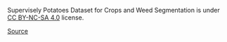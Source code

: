 Supervisely Potatoes Dataset for Crops and Weed Segmentation is under [CC BY-NC-SA 4.0](https://creativecommons.org/licenses/by-nc-sa/4.0/) license.

[Source](https://supervisely.com/blog/train-a-model-with-62-labeled-images-hrda-semi-supervised/)